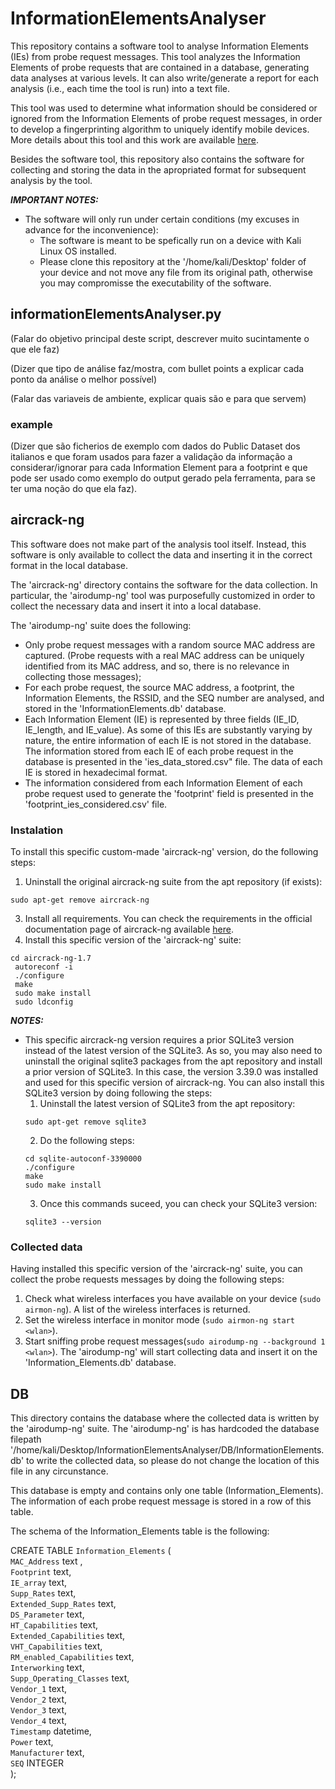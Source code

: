 # InformationElementsAnalyser

This repository contains a software tool to analyse Information Elements (IEs) from probe request messages.
This tool analyzes the Information Elements of probe requests that are contained in a database, generating data analyses at various levels. 
It can also write/generate a report for each analysis (i.e., each time the tool is run) into a text file.

This tool was used to determine what information should be considered or ignored from the Information Elements of probe request messages, in order to develop a fingerprinting algorithm to uniquely identify mobile devices. More details about this tool and this work are available [here](https://repositorio.iscte-iul.pt/handle/10071/29505).

Besides the software tool, this repository also contains the software for collecting and storing the data in the apropriated format for subsequent analysis by the tool.

***IMPORTANT NOTES:***
* The software will only run under certain conditions (my excuses in advance for the inconvenience):
  * The software is meant to be spefically run on a device with Kali Linux OS installed.
  * Please clone this repository at the '/home/kali/Desktop' folder of your device and not move any file from its original path, otherwise you may compromisse the executability of the software.
 

## informationElementsAnalyser.py

(Falar do objetivo principal deste script, descrever muito sucintamente o que ele faz)

(Dizer que tipo de análise faz/mostra, com bullet points a explicar cada ponto da análise o melhor possível)

(Falar das variaveis de ambiente, explicar quais são e para que servem)

### example

(Dizer que são ficherios de exemplo com dados do Public Dataset dos italianos e que foram usados para fazer a validação da informação a considerar/ignorar para cada Information Element para a footprint e que pode ser usado como exemplo do output gerado pela ferramenta, para se ter uma noção do que ela faz).
    
## aircrack-ng

 This software does not make part of the analysis tool itself. Instead, this software is only available to collect the data and inserting it in the correct format in the local database.
 
The 'aircrack-ng' directory contains the software for the data collection. In particular, the 'airodump-ng' tool was purposefully customized in order to collect the necessary data and insert it into a local database.

The 'airodump-ng' suite does the following:
* Only probe request messages with a random source MAC address are captured. (Probe requests with a real MAC address can be uniquely identified from its MAC address, and so, there is no relevance in collecting those messages);
* For each probe request, the source MAC address, a footprint, the Information Elements, the RSSID, and the SEQ number are analysed, and stored in the 'InformationElements.db' database.
* Each Information Element (IE) is represented by three fields (IE_ID, IE_length, and IE_value). As some of this IEs are substantly varying by nature, the entire information of each IE is not stored in the database. The information stored from each IE of each probe request in the database is presented in the 'ies_data_stored.csv" file. The data of each IE is stored in hexadecimal format.
* The information considered from each Information Element of each probe request used to generate the 'footprint' field is presented in the 'footprint_ies_considered.csv' file.

### Instalation

To install this specific custom-made 'aircrack-ng' version, do the following steps:
1. Uninstall the original aircrack-ng suite from the apt repository (if exists):
```
sudo apt-get remove aircrack-ng
```
3. Install all requirements. You can check the requirements in the official documentation page of aircrack-ng available [here](https://www.aircrack-ng.org/doku.php?id=install_aircrack#installing_aircrack-ng_from_source).
4. Install this specific version of the 'aircrack-ng' suite:
```
cd aircrack-ng-1.7
 autoreconf -i
 ./configure
 make
 sudo make install
 sudo ldconfig
```

***NOTES:***
* This specific aircrack-ng version requires a prior SQLite3 version instead of the latest version of the SQLite3. As so, you may also need to uninstall the original sqlite3 packages from the apt repository and install a prior version of SQLite3. In this case, the version 3.39.0 was installed and used for this specific version of aircrack-ng. You can also install this SQLite3 version by doing following the steps:
  1. Uninstall the latest version of SQLite3 from the apt repository:
  ```
  sudo apt-get remove sqlite3
  ```
  2. Do the following steps:
  ```
  cd sqlite-autoconf-3390000
  ./configure
  make
  sudo make install
  ```
  3. Once this commands suceed, you can check your SQLite3 version:
  ```
  sqlite3 --version
  ```

### Collected data

Having installed this specific version of the 'aircrack-ng' suite, you can collect the probe requests messages by doing the following steps:
1. Check what wireless interfaces you have available on your device (```sudo airmon-ng```). A list of the wireless interfaces is returned.
2. Set the wireless interface in monitor mode (```sudo airmon-ng start <wlan>```).
3. Start sniffing probe request messages(```sudo airodump-ng --background 1 <wlan>```). The 'airodump-ng' will start collecting data and insert it on the 'Information_Elements.db' database.

## DB

This directory contains the database where the collected data is written by the 'airodump-ng' suite. The 'airodump-ng' is has hardcoded the database filepath '/home/kali/Desktop/InformationElementsAnalyser/DB/InformationElements.db' to write the collected data, so please do not change the location of this file in any circunstance.

This database is empty and contains only one table (Information_Elements). The information of each probe request message is stored in a row of this table.

The schema of the Information_Elements table is the following:

CREATE TABLE `Information_Elements` ( \
 `MAC_Address`  text , \
 `Footprint` text, \
 `IE_array` text, \
 `Supp_Rates` text, \
 `Extended_Supp_Rates` text, \
 `DS_Parameter` text, \
 `HT_Capabilities` text, \
 `Extended_Capabilities` text, \
 `VHT_Capabilities` text, \
 `RM_enabled_Capabilities` text, \
 `Interworking` text, \
 `Supp_Operating_Classes` text, \
 `Vendor_1` text, \
 `Vendor_2` text, \
 `Vendor_3` text, \
 `Vendor_4` text, \
 `Timestamp` datetime, \
 `Power` text, \
 `Manufacturer` text, \
 `SEQ` INTEGER \
);








